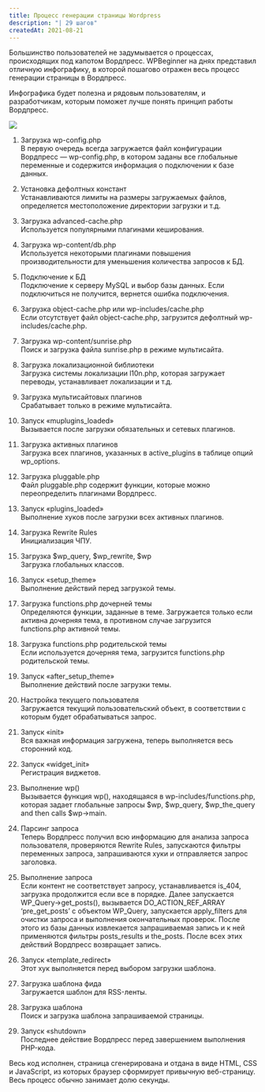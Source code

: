```yaml
---
title: Процесс генерации страницы Wordpress
description: "| 29 шагов"
createdAt: 2021-08-21
---
```


Большинство пользователей не задумывается о процессах, происходящих под капотом Вордпресс. WPBeginner на днях представил отличную инфографику, в которой пошагово отражен весь процесс генерации страницы в Вордпресс.

Инфографика будет полезна и рядовым пользователям, и разработчикам, которым поможет лучше понять принцип работы Вордпресс.

![](/blog/wordpress-behind-the-scenes.png)

1. Загрузка wp-config.php  
   В первую очередь всегда загружается файл конфигурации Вордпресс — wp-config.php, в котором заданы все глобальные переменные и содержится информация о подключении к базе данных.

2. Установка дефолтных констант  
   Устанавливаются лимиты на размеры загружаемых файлов, определяется местоположение директории загрузки и т.д.

3. Загрузка advanced-cache.php  
   Используется популярными плагинами кеширования.

4. Загрузка wp-content/db.php  
   Используется некоторыми плагинами повышения производительности для уменьшения количества запросов к БД.

5. Подключение к БД  
   Подключение к серверу MySQL и выбор базы данных. Если подключиться не получится, вернется ошибка подключения.

6. Загрузка object-cache.php или wp-includes/cache.php  
   Если отсутствует файл object-cache.php, загрузится дефолтный wp-includes/cache.php.

7. Загрузка wp-content/sunrise.php  
   Поиск и загрузка файла sunrise.php в режиме мультисайта.

8. Загрузка локализационной библиотеки  
   Загрузка системы локализации l10n.php, которая загружает переводы, устанавливает локализации и т.д.

9. Загрузка мультисайтовых плагинов  
   Срабатывает только в режиме мультисайта.

10. Запуск «muplugins_loaded»  
    Вызывается после загрузки обязательных и сетевых плагинов.

11. Загрузка активных плагинов  
    Загрузка всех плагинов, указанных в active_plugins в таблице опций wp_options.

12. Загрузка pluggable.php  
    Файл pluggable.php содержит функции, которые можно переопределить плагинами Вордпресс.

13. Запуск «plugins_loaded»  
    Выполнение хуков после загрузки всех активных плагинов.

14. Загрузка Rewrite Rules  
    Инициализация ЧПУ.

15. Загрузка $wp_query, $wp_rewrite, $wp  
    Загрузка глобальных классов.

16. Запуск «setup_theme»  
    Выполнение действий перед загрузкой темы.

17. Загрузка functions.php дочерней темы  
    Определяются функции, заданные в теме. Загружается только если активна дочерняя тема, в противном случае загрузится functions.php активной темы.

18. Загрузка functions.php родительской темы  
    Если используется дочерняя тема, загрузится functions.php родительской темы.

19. Запуск «after_setup_theme»  
    Выполнение действий после загрузки темы.

20. Настройка текущего пользователя  
    Загружается текущий пользовательский объект, в соответствии с которым будет обрабатываться запрос.

21. Запуск «init»  
    Вся важная информация загружена, теперь выполняется весь сторонний код.

22. Запуск «widget_init»  
    Регистрация виджетов.

23. Выполнение wp()  
    Вызывается функция wp(), находящаяся в wp-includes/functions.php, которая задает глобальные запросы $wp, $wp_query, $wp_the_query and then calls $wp->main.

24. Парсинг запроса  
    Теперь Вордпресс получил всю информацию для анализа запроса пользователя, проверяются Rewrite Rules, запускаются фильтры переменных запроса, запрашиваются хуки и отправляется запрос заголовка.

25. Выполнение запроса  
    Если контент не соответствует запросу, устанавливается is_404, загрузка продолжится если все в порядке. Далее запускается WP_Query->get_posts(), вызывается DO_ACTION_REF_ARRAY ‘pre_get_posts’ с объектом WP_Query, запускается apply_filters для очистки запроса и выполнения окончательных проверок. После этого из базы данных извлекается запрашиваемая запись и к ней применяются фильтры posts_results и the_posts. После всех этих действий Вордпресс возвращает запись.

26. Запуск «template_redirect»  
    Этот хук выполняется перед выбором загрузки шаблона.

27. Загрузка шаблона фида  
    Загружается шаблон для RSS-ленты.

28. Загрузка шаблона  
    Поиск и загрузка шаблона запрашиваемой страницы.

29. Запуск «shutdown»  
    Последнее действие Вордпресс перед завершением выполнения PHP-кода.

Весь код исполнен, страница сгенерирована и отдана в виде HTML, CSS и JavaScript, из которых браузер сформирует привычную веб-страницу. Весь процесс обычно занимает долю секунды.
